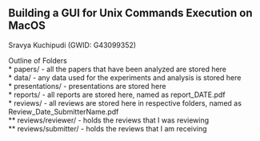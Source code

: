 <h2>Building a GUI for Unix Commands Execution on MacOS</h2> 

Sravya Kuchipudi (GWID: G43099352)

<p>Outline of Folders <br>
* papers/ - all the papers that have been analyzed are stored here <br>
* data/ - any data used for the experiments and analysis is stored here <br>
* presentations/ - presentations are stored here <br>
* reports/ - all reports are stored here, named as report_DATE.pdf <br>
* reviews/ - all reviews are stored here in respective folders, named as Review_Date_SubmitterName.pdf <br>
** reviews/reviewer/ - holds the reviews that I was reviewing <br>
** reviews/submitter/ - holds the reviews that I am receiving </p>
